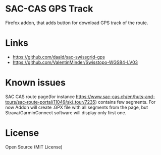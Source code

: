 # SAC-CAS GPS Track

Firefox addon, that adds button for download GPS track of the route.

# Links

- https://github.com/daald/sac-swissgrid-gps
- https://github.com/ValentinMinder/Swisstopo-WGS84-LV03

# Known issues

SAC CAS route page(for instance https://www.sac-cas.ch/en/huts-and-tours/sac-route-portal/11049/ski_tour/7235) contains few segments. For now Addon will create .GPX file with all segments from the page, but Strava/GarminConnect software will display only first one.

# License

Open Source (MIT License)
